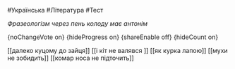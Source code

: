 #Українська #Література #Тест

*Фразеологізм через пень колоду має антонім*

{noChangeVote on}
{hideProgress on}
{shareEnable off}
{hideCount on}

[[далеко куцому до зайця]]
[[і кіт не валявся ]]
[[як курка лапою]]
[[мухи не зобидить]]
[[комар носа не підточить]]
